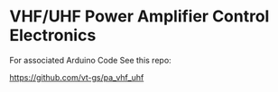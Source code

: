 # VHF/UHF Power Amplifier Control Electronics

For associated Arduino Code See this repo:

https://github.com/vt-gs/pa_vhf_uhf
